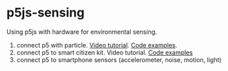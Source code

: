 # p5js-sensing

Using p5js with hardware for environmental sensing.

1) connect p5 with particle. [Video tutorial](https://www.youtube.com/watch?v=0QjgnEBp__U). [Code examples](https://github.com/tegacodes/p5js-sensing/tree/master/P5-Particle/1-LED-LDR-p5).     
2) connect p5 to smart citizen kit. Video tutorial. [Code examples](https://github.com/tegacodes/p5js-sensing/tree/master/P5-SCK)   
3) connect p5 to smartphone sensors (accelerometer, noise, motion, light)  
